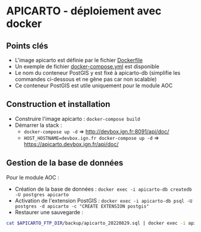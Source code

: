 # APICARTO - déploiement avec docker

## Points clés

* L'image apicarto est définie par le fichier [Dockerfile](../Dockerfile)
* Un exemple de fichier [docker-compose.yml](../docker-compose.yml) est disponible
* Le nom du conteneur PostGIS y est fixé à apicarto-db (simplifie les commandes ci-dessous et ne gêne pas car non scalable)
* Ce conteneur PostGIS est utile uniquement pour le module AOC

## Construction et installation

* Construire l'image apicarto : `docker-compose build`
* Démarrer la stack :
  * `docker-compose up -d` => http://devbox.ign.fr:8091/api/doc/
  * `HOST_HOSTNAME=devbox.ign.fr docker-compose up -d` => https://apicarto.devbox.ign.fr/api/doc/

## Gestion de la base de données

Pour le module AOC :

* Création de la base de données : `docker exec -i apicarto-db createdb -U postgres apicarto`
* Activation de l'extension PostGIS : `docker exec -i apicarto-db psql -U postgres -d apicarto -c "CREATE EXTENSION postgis"`
* Restaurer une sauvegarde :

```bash
cat $APICARTO_FTP_DIR/backup/apicarto_20220829.sql | docker exec -i apicarto-db psql -U postgres -d apicarto
```


